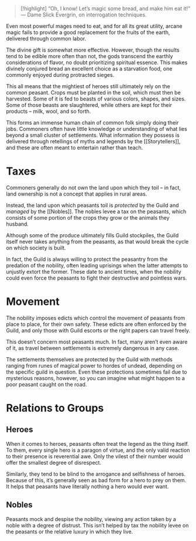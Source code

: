 > [!highlight]
> “Oh, I know! Let’s magic some bread, and make him eat it!“
>  — Dame Slick Evergrin, on interrogation techniques.

Even most powerful mages need to eat, and for all its great utility, arcane magic fails to provide a good replacement for the fruits of the earth, delivered through common labor.

The divine gift is somewhat more effective. However, though the results tend to be edible more often than not, the gods transcend the earthly considerations of flavor, no doubt prioritizing spiritual essence. This makes divinely conjured bread an excellent choice as a starvation food, one commonly enjoyed during protracted sieges.

This all means that the mightiest of heroes still ultimately rely on the common peasant. Crops must be planted in the soil, which must then be harvested. Some of it is fed to beasts of various colors, shapes, and sizes. Some of those beasts are slaughtered, while others are kept for their products – milk, wool, and so forth.

This forms an immense human chain of common folk simply doing their jobs. Commoners often have little knowledge or understanding of what lies beyond a small cluster of settlements. What information they possess is delivered through retellings of myths and legends by the [[Storytellers]], and these are often meant to entertain rather than teach.

# Taxes
Commoners generally do not own the land upon which they toil – in fact, land ownership is not a concept that applies in rural areas.

Instead, the land upon which peasants toil is *protected* by the Guild and *managed* by the [[Nobles]]. The nobles levee a tax on the peasants, which consists of some portion of the crops they grow or the animals they husband. 

Although some of the produce ultimately fills Guild stockpiles, the Guild itself never takes anything from the peasants, as that would break the cycle on which society is built.

In fact, the Guild is always willing to protect the peasantry from the predation of the nobility, often leading uprisings when the latter attempts to unjustly extort the former. These date to ancient times, when the nobility could even force the peasants to fight their destructive and pointless wars.

# Movement
The nobility imposes edicts which control the movement of peasants from place to place, for their own safety. These edicts are often enforced by the Guild, and only those with Guild escorts or the right papers can travel freely.

This doesn’t concern most peasants much. In fact, many aren’t even aware of it, as travel between settlements is extremely dangerous in any case.

The settlements themselves are protected by the Guild with methods ranging from runes of magical power to hordes of undead, depending on the specific guild in question. Even these protections sometimes fail due to mysterious reasons, however, so you can imagine what might happen to a poor peasant caught on the road. 

# Relations to Groups

## Heroes
When it comes to heroes, peasants often treat the legend as the thing itself. To them, every single hero is a paragon of virtue, and the only valid reaction to their presence is reverential awe. Only the vilest of their number would offer the smallest degree of disrespect. 

Similarly, they tend to be blind to the arrogance and selfishness of heroes. Because of this, it’s generally seen as bad form for a hero to prey on them. It helps that peasants have literally nothing a hero would ever want.

## Nobles
Peasants mock and despise the nobility, viewing any action taken by a noble with a degree of distrust. This isn’t helped by tax the nobility levee on the peasants or the relative luxury in which they live. 

